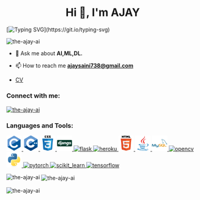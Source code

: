 
<!--
**the-ajay-ai/the-ajay-ai** is a ✨ _special_ ✨ repository because its `README.md` (this file) appears on your GitHub profile.

Here are some ideas to get you started:

- 🔭 I’m currently working on ...
- 🌱 I’m currently learning ...
- 👯 I’m looking to collaborate on ...
- 🤔 I’m looking for help with ...
- 💬 Ask me about ...
- 📫 How to reach me: ...
- 😄 Pronouns: ...
- ⚡ Fun fact: ...
<a href="https://www.postgresql.org" target="_blank"> <img src="https://raw.githubusercontent.com/devicons/devicon/master/icons/postgresql/postgresql-original-wordmark.svg" alt="postgresql" width="40" height="40"/> </a> 
-->



<h1 align="center">Hi 👋, I'm AJAY</h1>
<!-- <h3 align="center">A Energetic & passionate Data Science enthusiast from India.</h3> -->


[![Typing SVG](https://readme-typing-svg.herokuapp.com?color=0CF724&lines=Hi+%F0%9F%91%8B%2C+I'm+AJAY;%E2%80%8D%F0%9F%92%BB+Python+Programmer.;%F0%9F%94%AD+I%E2%80%99m+currently+working+as+;Data+Scientist;At+Absolutdata+Research+&+Analytics+Solutions+PrivateLimited.;Loves+to+try+new+things.;)](https://git.io/typing-svg)


<p align="left"> <img src="https://komarev.com/ghpvc/?username=the-ajay-ai&label=Profile%20views&color=0e75b6&style=flat" alt="the-ajay-ai" /> </p>

<!-- - 🌱 I’m currently learning **Big Data,PySpark.** -->

- 💬 Ask me about **AI,ML,DL.**

- 📫 How to reach me **ajaysaini738@gmail.com**
- [CV](**https://the-ajay-ai.streamlit.app**)

<h3 align="left">Connect with me:</h3>
<p align="left">
<a href="https://linkedin.com/in/the-ajay-ai" target="blank"><img align="center" src="https://raw.githubusercontent.com/rahuldkjain/github-profile-readme-generator/master/src/images/icons/Social/linked-in-alt.svg" alt="the-ajay-ai" height="30" width="40" /></a>
</p>

<h3 align="left">Languages and Tools:</h3>
<p align="left"> <a href="https://www.cprogramming.com/" target="_blank"> <img src="https://raw.githubusercontent.com/devicons/devicon/master/icons/c/c-original.svg" alt="c" width="40" height="40"/> </a> <a href="https://www.w3schools.com/cpp/" target="_blank"> <img src="https://raw.githubusercontent.com/devicons/devicon/master/icons/cplusplus/cplusplus-original.svg" alt="cplusplus" width="40" height="40"/> </a> <a href="https://www.w3schools.com/css/" target="_blank"> <img src="https://raw.githubusercontent.com/devicons/devicon/master/icons/css3/css3-original-wordmark.svg" alt="css3" width="40" height="40"/> </a> <a href="https://www.djangoproject.com/" target="_blank"> <img src="https://raw.githubusercontent.com/devicons/devicon/master/icons/django/django-original.svg" alt="django" width="40" height="40"/> </a> <a href="https://flask.palletsprojects.com/" target="_blank"> <img src="https://www.vectorlogo.zone/logos/pocoo_flask/pocoo_flask-icon.svg" alt="flask" width="40" height="40"/> </a> <a href="https://heroku.com" target="_blank"> <img src="https://www.vectorlogo.zone/logos/heroku/heroku-icon.svg" alt="heroku" width="40" height="40"/> </a> <a href="https://www.w3.org/html/" target="_blank"> <img src="https://raw.githubusercontent.com/devicons/devicon/master/icons/html5/html5-original-wordmark.svg" alt="html5" width="40" height="40"/> </a> <a href="https://www.java.com" target="_blank"> <img src="https://raw.githubusercontent.com/devicons/devicon/master/icons/java/java-original.svg" alt="java" width="40" height="40"/> </a> <a href="https://www.mysql.com/" target="_blank"> <img src="https://raw.githubusercontent.com/devicons/devicon/master/icons/mysql/mysql-original-wordmark.svg" alt="mysql" width="40" height="40"/> </a> <a href="https://opencv.org/" target="_blank"> <img src="https://www.vectorlogo.zone/logos/opencv/opencv-icon.svg" alt="opencv" width="40" height="40"/> </a> <a href="https://www.python.org" target="_blank"> <img src="https://raw.githubusercontent.com/devicons/devicon/master/icons/python/python-original.svg" alt="python" width="40" height="40"/> </a> <a href="https://pytorch.org/" target="_blank"> <img src="https://www.vectorlogo.zone/logos/pytorch/pytorch-icon.svg" alt="pytorch" width="40" height="40"/> </a> <a href="https://scikit-learn.org/" target="_blank"> <img src="https://upload.wikimedia.org/wikipedia/commons/0/05/Scikit_learn_logo_small.svg" alt="scikit_learn" width="40" height="40"/> </a> <a href="https://www.tensorflow.org" target="_blank"> <img src="https://www.vectorlogo.zone/logos/tensorflow/tensorflow-icon.svg" alt="tensorflow" width="40" height="40"/> </a> </p>

<p><img align="left" src="https://github-readme-stats.vercel.app/api/top-langs?username=the-ajay-ai&show_icons=true&locale=en&layout=compact" alt="the-ajay-ai" /></p>

<p>&nbsp;<img align="center" src="https://github-readme-stats.vercel.app/api?username=the-ajay-ai&show_icons=true&locale=en" alt="the-ajay-ai" /></p>

<p><img align="center" src="https://github-readme-streak-stats.herokuapp.com/?user=the-ajay-ai&" alt="the-ajay-ai" /></p>
